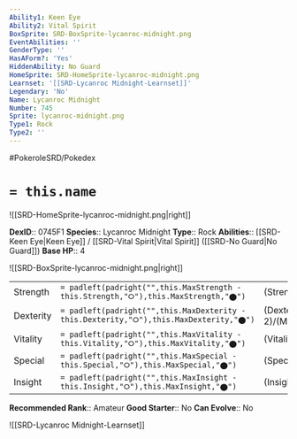 ```yaml
---
Ability1: Keen Eye
Ability2: Vital Spirit
BoxSprite: SRD-BoxSprite-lycanroc-midnight.png
EventAbilities: ''
GenderType: ''
HasAForm?: 'Yes'
HiddenAbility: No Guard
HomeSprite: SRD-HomeSprite-lycanroc-midnight.png
Learnset: '[[SRD-Lycanroc Midnight-Learnset]]'
Legendary: 'No'
Name: Lycanroc Midnight
Number: 745
Sprite: lycanroc-midnight.png
Type1: Rock
Type2: ''
---
```


#PokeroleSRD/Pokedex

# `= this.name`

![[SRD-HomeSprite-lycanroc-midnight.png|right]]

**DexID**:: 0745F1
**Species**:: Lycanroc Midnight
**Type**:: Rock
**Abilities**:: [[SRD-Keen Eye|Keen Eye]] / [[SRD-Vital Spirit|Vital Spirit]] ([[SRD-No Guard|No Guard]])
**Base HP**:: 4

![[SRD-BoxSprite-lycanroc-midnight.png|right]]

|           |                                                                                        |                                          |
| --------- | -------------------------------------------------------------------------------------- | ---------------------------------------- |
| Strength  | `= padleft(padright("",this.MaxStrength - this.Strength,"⭘"),this.MaxStrength,"⬤")`    | (Strength::3)/(MaxStrength::6)   |
| Dexterity | `= padleft(padright("",this.MaxDexterity - this.Dexterity,"⭘"),this.MaxDexterity,"⬤")` | (Dexterity:: 2)/(MaxDexterity::5) |
| Vitality  | `= padleft(padright("",this.MaxVitality - this.Vitality,"⭘"),this.MaxVitality,"⬤")`    | (Vitality::2)/(MaxVitality::5)   |
| Special   | `= padleft(padright("",this.MaxSpecial - this.Special,"⭘"),this.MaxSpecial,"⬤")`       | (Special::2)/(MaxSpecial::4)     |
| Insight   | `= padleft(padright("",this.MaxInsight - this.Insight,"⭘"),this.MaxInsight,"⬤")`       | (Insight::2)/(MaxInsight::5)     |

**Recommended Rank**:: Amateur
**Good Starter**:: No
**Can Evolve**:: No

![[SRD-Lycanroc Midnight-Learnset]]